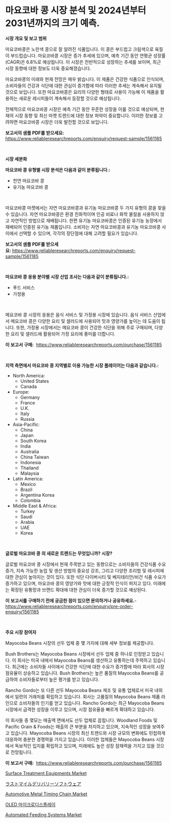 <p><h1>마요코바 콩 시장 분석 및 2024년부터 2031년까지의 크기 예측.</h1></p><p><strong>시장 개요 및 보고 범위</strong></p>
<p><p>마요코바콩은 노란색 콩으로 잘 알려진 식품입니다. 이 콩은 부드럽고 크림색으로 육질이 부드럽습니다. 마요코바콩 시장은 증가 추세에 있으며, 예측 기간 동안 연평균 성장률(CAGR)은 6.8%로 예상됩니다. 이 시장은 전반적으로 성장하는 추세를 보이며, 최근 시장 동향에 대한 정보도 더욱 중요해졌습니다.</p><p>마요코바콩의 미래와 현재 전망은 매우 밝습니다. 이 제품은 건강한 식품으로 인식되며, 소비자들의 건강과 식단에 대한 관심이 증가함에 따라 이러한 추세는 계속해서 유지될 것으로 보입니다. 또한 마요코바콩은 요리의 다양한 형태로 사용이 가능해 이 제품을 활용하는 새로운 레시피들이 계속해서 등장할 것으로 예상됩니다.</p><p>전체적으로 마요코바콩 시장은 예측 기간 동안 꾸준한 성장을 이룰 것으로 예상되며, 현재의 시장 동향 및 최신 마켓 트렌드에 대한 정보 파악이 중요합니다. 이러한 정보를 고려하면 마요코바콩 시장은 더욱 발전할 것으로 보입니다.</p></p>
<p><strong>보고서의 샘플 PDF를 받으세요:</strong> <a href="https://www.reliableresearchreports.com/enquiry/request-sample/1561185">https://www.reliableresearchreports.com/enquiry/request-sample/1561185</a></p>
<p>&nbsp;</p>
<p><strong>시장 세분화</strong></p>
<p><strong>마요코바 콩 유형별 시장 분석은 다음과 같이 분류됩니다.:</strong></p>
<p><ul><li>천연 마요코바 콩</li><li>유기농 마요코바 콩</li></ul></p>
<p>&nbsp;</p>
<p><p>마요코바콩 마켓에서는 자연 마요코바콩과 유기농 마요코바콩 두 가지 유형의 콩을 찾을 수 있습니다. 자연 마요코바콩은 환경 친화적이며 인공 비료나 화학 물질을 사용하지 않고 자연적인 방법으로 재배됩니다. 한편 유기농 마요코바콩은 인증된 유기농 농장에서 재배되어 인증된 유기농 제품입니다. 소비자는 자연 마요코바콩과 유기농 마요코바콩 사이에서 선택할 수 있으며, 각각의 장단점에 대해 고려할 필요가 있습니다.</p></p>
<p><strong>보고서의 샘플 PDF를 받으세요:</strong>&nbsp;<a href="https://www.reliableresearchreports.com/enquiry/request-sample/1561185">https://www.reliableresearchreports.com/enquiry/request-sample/1561185</a></p>
<p>&nbsp;</p>
<p><strong> 마요코바 콩 응용 분야별 시장 산업 조사는 다음과 같이 분류됩니다.:</strong></p>
<p><ul><li>푸드 서비스</li><li>가정용</li></ul></p>
<p>&nbsp;</p>
<p><p>메요코바 콩 시장의 응용은 음식 서비스 및 가정용 시장에 있습니다. 음식 서비스 산업에서 메요코바 콩은 다양한 요리 및 샐러드에 사용되어 맛과 영양가를 높이는 데 도움이 됩니다. 또한, 가정용 시장에서는 메요코바 콩이 건강한 식단을 위해 주로 구매되며, 다양한 요리 및 샐러드에 활용되어 가정 요리에 풍미를 더합니다.</p></p>
<p><strong>이 보고서 구매:</strong>&nbsp; <a href="https://www.reliableresearchreports.com/purchase/1561185">https://www.reliableresearchreports.com/purchase/1561185</a></p>
<p>&nbsp;</p>
<p><strong>지역 측면에서 마요코바 콩 지역별로 이용 가능한 시장 플레이어는 다음과 같습니다.:</strong></p>
<p><ul>
    <li>
        North America:
        <ul>
            <li>United States</li>
            <li>Canada</li>
        </ul>
    </li>
    <li>
        Europe:
        <ul>
            <li>Germany</li>
            <li>France</li>
            <li>U.K.</li>
            <li>Italy</li>
            <li>Russia</li>
        </ul>
    </li>
    <li>
        Asia-Pacific:
        <ul>
            <li>China</li>
            <li>Japan</li>
            <li>South Korea</li>
            <li>India</li>
            <li>Australia</li>
            <li>China Taiwan</li>
            <li>Indonesia</li>
            <li>Thailand</li>
            <li>Malaysia</li>
        </ul>
    </li>
    <li>
        Latin America:
        <ul>
            <li>Mexico</li>
            <li>Brazil</li>
            <li>Argentina Korea</li>
            <li>Colombia</li>
        </ul>
    </li>
    <li>
        Middle East & Africa:
        <ul>
            <li>Turkey</li>
            <li>Saudi</li>
            <li>Arabia</li>
            <li>UAE</li>
            <li>Korea</li>
        </ul>
    </li>
    </ul></p>
<p>&nbsp;</p>
<p><strong>글로벌 마요코바 콩 의 새로운 트렌드는 무엇입니까? 시장?</strong></p>
<p><p>글로벌 마요코바 콩 시장에서 현재 주목받고 있는 동향으로는 소비자들의 건강식품 수요 증가, 지속 가능한 농업 및 생산 방법의 중요성 강조, 그리고 다양한 조리법 및 레시피에 대한 관심이 높아지는 것이 있다. 또한 식단 다이버시티 및 베지테리안/비건 식품 수요가 증가하고 있으며, 마요코바 콩의 영양가와 맛에 대한 긍정적 인식이 퍼지고 있다. 미래에는 확장된 유통망과 브랜드 확대에 대한 관심이 더욱 증가할 것으로 예상된다.</p></p>
<p><strong>이 보고서를 구매하기 전에 궁금한 점이 있으면 문의하거나 공유하세요.</strong>- <a href="https://www.reliableresearchreports.com/enquiry/pre-order-enquiry/1561185">https://www.reliableresearchreports.com/enquiry/pre-order-enquiry/1561185</a></p>
<p>&nbsp;</p>
<p><strong>주요 시장 참여자</strong></p>
<p><p>Mayocoba Beans 시장의 선두 업체 중 몇 가지에 대해 세부 정보를 제공합니다. </p><p>Bush Brothers는 Mayocoba Beans 시장에서 선두 업체 중 하나로 인정받고 있습니다. 이 회사는 미국 내에서 Mayocoba Beans를 생산하고 유통하는데 주력하고 있습니다. 최근에는 소비자들 사이에서 건강한 식단에 대한 수요가 증가함에 따라 회사의 시장 점유율이 상승하고 있습니다. Bush Brothers는 높은 품질의 Mayocoba Beans를 공급하여 소비자들로부터 높은 평가를 받고 있습니다.</p><p>Rancho Gordo는 또 다른 선두 Mayocoba Beans 제조 및 유통 업체로서 미국 내외에서 일련의 거래처를 확립하고 있습니다. 회사는 고품질의 Mayocoba Beans 제품 라인으로 소비자들의 인기를 얻고 있습니다. Rancho Gordo는 최근 Mayocoba Beans 시장에서 급격한 성장을 이루고 있으며, 시장 점유율을 빠르게 확대하고 있습니다.</p><p>이 회사들 중 몇모는 매출액 면에서도 선두 업체로 꼽힙니다. Woodland Foods 및 Pacific Grain & Foods는 매출의 큰 부분을 차지하고 있으며, 지속적인 성장을 보여주고 있습니다. Mayocoba Beans 시장의 최신 트렌드와 시장 규모의 변화에도 민첩하게 대응하여 충분한 경쟁력을 가지고 있습니다. 이러한 업체들은 Mayocoba Beans 시장에서 독보적인 입지를 확립하고 있으며, 미래에도 높은 성장 잠재력을 가지고 있을 것으로 전망됩니다.</p></p>
<p><strong>이 보고서 구매:</strong>&nbsp;&nbsp;<a href="https://www.reliableresearchreports.com/purchase/1561185">https://www.reliableresearchreports.com/purchase/1561185</a></p>
<p><p><a href="https://issuu.com/reportprime-2/docs/surface-treatment-equipments-market-size-2030.pptx">Surface Treatment Equipments Market</a></p><p><a href="https://github.com/nemesis2824/Market-Research-Report-List-1/blob/main/78103256631.md">ラストマイルデリバリーソフトウェア</a></p><p><a href="https://cat-emmental-94b.notion.site/Automotive-Metal-Timing-Chain-Market-Size-Evaluating-its-Market-Trends-Growth-and-Projections-202-6dbbfbe73fca4f09896cefa785a89f10">Automotive Metal Timing Chain Market</a></p><p><a href="https://medium.com/@williefoster48/oled-%EB%A7%88%EC%9D%B4%ED%81%AC%EB%A1%9C%EB%94%94%EC%8A%A4%ED%94%8C%EB%A0%88%EC%9D%B4-%EC%8B%9C%EC%9E%A5-%EA%B7%9C%EB%AA%A8-cagr-%ED%8A%B8%EB%A0%8C%EB%93%9C-2024-2030-7ec49c9c388f">OLED 마이크로디스플레이</a></p><p><a href="https://view.publitas.com/reportprime-1/automated-feeding-systems-market-offers-provide-insightful-data-for-the-time-period-from-2024-to-2031-and-also-provide-analysis-based-on-application-type-and-region/">Automated Feeding Systems Market</a></p></p>

